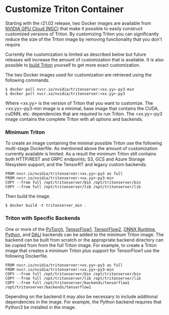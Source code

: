 <!--
# Copyright (c) 2020-2021, NVIDIA CORPORATION. All rights reserved.
#
# Redistribution and use in source and binary forms, with or without
# modification, are permitted provided that the following conditions
# are met:
#  * Redistributions of source code must retain the above copyright
#    notice, this list of conditions and the following disclaimer.
#  * Redistributions in binary form must reproduce the above copyright
#    notice, this list of conditions and the following disclaimer in the
#    documentation and/or other materials provided with the distribution.
#  * Neither the name of NVIDIA CORPORATION nor the names of its
#    contributors may be used to endorse or promote products derived
#    from this software without specific prior written permission.
#
# THIS SOFTWARE IS PROVIDED BY THE COPYRIGHT HOLDERS ``AS IS'' AND ANY
# EXPRESS OR IMPLIED WARRANTIES, INCLUDING, BUT NOT LIMITED TO, THE
# IMPLIED WARRANTIES OF MERCHANTABILITY AND FITNESS FOR A PARTICULAR
# PURPOSE ARE DISCLAIMED.  IN NO EVENT SHALL THE COPYRIGHT OWNER OR
# CONTRIBUTORS BE LIABLE FOR ANY DIRECT, INDIRECT, INCIDENTAL, SPECIAL,
# EXEMPLARY, OR CONSEQUENTIAL DAMAGES (INCLUDING, BUT NOT LIMITED TO,
# PROCUREMENT OF SUBSTITUTE GOODS OR SERVICES; LOSS OF USE, DATA, OR
# PROFITS; OR BUSINESS INTERRUPTION) HOWEVER CAUSED AND ON ANY THEORY
# OF LIABILITY, WHETHER IN CONTRACT, STRICT LIABILITY, OR TORT
# (INCLUDING NEGLIGENCE OR OTHERWISE) ARISING IN ANY WAY OUT OF THE USE
# OF THIS SOFTWARE, EVEN IF ADVISED OF THE POSSIBILITY OF SUCH DAMAGE.
-->

# Customize Triton Container

Starting with the r21.02 release, two Docker images are available from
[NVIDIA GPU Cloud (NGC)](https://ngc.nvidia.com>) that make it
possible to easily construct customized versions of Triton. By
customizing Triton you can significantly reduce the size of the Triton
image by removing functionality that you don't require.

Currently the customization is limited as described below but future
releases will increase the amount of customization that is available.
It is also possible to [build Triton](build.md#building-triton)
yourself to get more exact customization.

The two Docker images used for customization are retrieved using the
following commands.

```
$ docker pull nvcr.io/nvidia/tritonserver:<xx.yy>-py3-min
$ docker pull nvcr.io/nvidia/tritonserver:<xx.yy>-py3
```

Where \<xx.yy\> is the version of Triton that you want to customize. The
\<xx.yy\>-py3-min image is a minimal, base image that contains the CUDA,
cuDNN, etc. dependencies that are required to run Triton. The
\<xx.yy\>-py3 image contains the complete Triton with all options and
backends.

### Minimum Triton

To create an image containing the minimal possible Triton use the
following multi-stage Dockerfile. As mentioned above the amount of
customization currently available is limited. As a result the minimum
Triton still contains both HTTP/REST and GRPC endpoints; S3, GCS and
Azure Storage filesystem support; and the TensorRT and legacy custom
backends.

```
FROM nvcr.io/nvidia/tritonserver:<xx.yy>-py3 as full
FROM nvcr.io/nvidia/tritonserver:<xx.yy>-py3-min
COPY --from full /opt/tritonserver/bin /opt/tritonserver/bin
COPY --from full /opt/tritonserver/lib /opt/tritonserver/lib
```

Then build the image.

```
$ docker build -t tritonserver_min .
```

### Triton with Specific Backends

One or more of the
[PyTorch](https://github.com/triton-inference-server/pytorch_backend),
[TensorFlow1](https://github.com/triton-inference-server/tensorflow_backend),
[TensorFlow2](https://github.com/triton-inference-server/tensorflow_backend),
[ONNX
Runtime](https://github.com/triton-inference-server/onnxruntime_backend),
[Python](https://github.com/triton-inference-server/python_backend),
and [DALI](https://github.com/triton-inference-server/dali_backend)
backends can be added to the minimum Triton image. The backend can be
built from scratch or the appropriate backend directory can be copied
from from the full Triton image. For example, to create a Triton image
that creates a minimum Triton plus support for TensorFlow1 use the
following Dockerfile.

```
FROM nvcr.io/nvidia/tritonserver:<xx.yy>-py3 as full
FROM nvcr.io/nvidia/tritonserver:<xx.yy>-py3-min
COPY --from full /opt/tritonserver/bin /opt/tritonserver/bin
COPY --from full /opt/tritonserver/lib /opt/tritonserver/lib
COPY --from full /opt/tritonserver/backends/tensorflow1 /opt/tritonserver/backends/tensorflow1
```

Depending on the backend it may also be necessary to include
additional dependencies in the image. For example, the Python backend
requires that Python3 be installed in the image.

